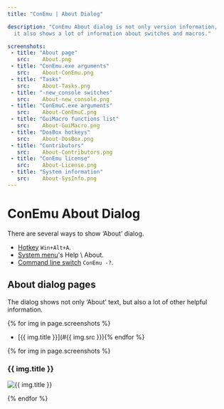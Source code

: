 ```yaml
---
title: "ConEmu | About Dialog"

description: "ConEmu About dialog is not only version information,
  it also shows a lot of information about switches and macros."

screenshots:
 - title: "About page"
   src:    About.png
 - title: "ConEmu.exe arguments"
   src:    About-ConEmu.png
 - title: "Tasks"
   src:    About-Tasks.png
 - title: "-new_console switches"
   src:    About-new_console.png
 - title: "ConEmuC.exe arguments"
   src:    About-ConEmuC.png
 - title: "GuiMacro functions list"
   src:    About-GuiMacro.png
 - title: "DosBox hotkeys"
   src:    About-DosBox.png
 - title: "Contributors"
   src:    About-Contributors.png
 - title: "ConEmu license"
   src:    About-License.png
 - title: "System information"
   src:    About-SysInfo.png
---
```


# ConEmu About Dialog

There are several ways to show ‘About’ dialog.

* [Hotkey](KeyboardShortcuts.html#Non_configurable_hotkeys) `Win+Alt+A`.
* [System menu](SystemMenu.html)'s Help \ About.
* [Command line switch](ConEmuArgs.html) `ConEmu -?`.


## About dialog pages

The dialog shows not only ‘About’ text,
but also a lot of other helpful information.

{% for img in page.screenshots %}
* [{{ img.title }}](#{{ img.src }}){% endfor %}



{% for img in page.screenshots %}
<h3 id="{{ img.src }}">{{ img.title }}</h3>
<p><img src="/img/{{ img.src }}" alt="{{ img.title }}" /></p>
{% endfor %}
